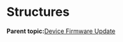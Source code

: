 # Structures

**Parent topic:**[Device Firmware Update](GUID-DC53B896-5FF5-48C2-B9B7-4CA16B37B193.md)

